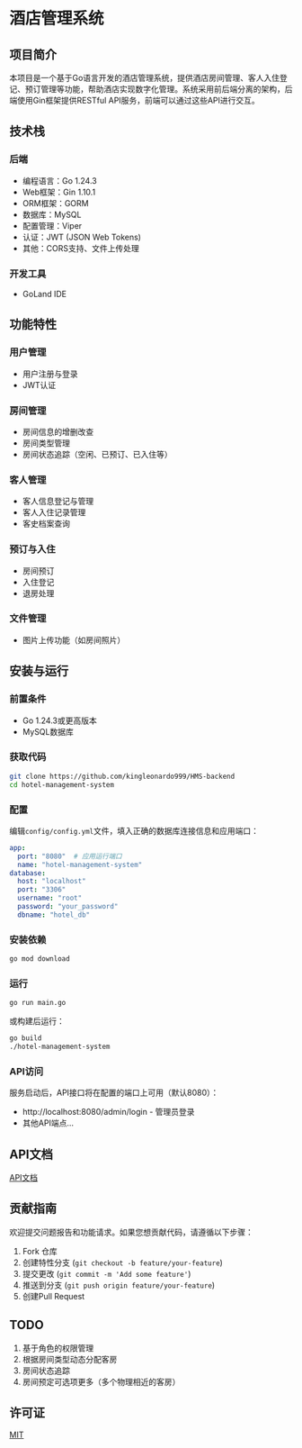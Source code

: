 # 酒店管理系统

## 项目简介
本项目是一个基于Go语言开发的酒店管理系统，提供酒店房间管理、客人入住登记、预订管理等功能，帮助酒店实现数字化管理。系统采用前后端分离的架构，后端使用Gin框架提供RESTful API服务，前端可以通过这些API进行交互。

## 技术栈

### 后端
- 编程语言：Go 1.24.3
- Web框架：Gin 1.10.1
- ORM框架：GORM
- 数据库：MySQL
- 配置管理：Viper
- 认证：JWT (JSON Web Tokens)
- 其他：CORS支持、文件上传处理

### 开发工具
- GoLand IDE

## 功能特性

### 用户管理
- 用户注册与登录
- JWT认证

### 房间管理
- 房间信息的增删改查
- 房间类型管理
- 房间状态追踪（空闲、已预订、已入住等）

### 客人管理
- 客人信息登记与管理
- 客人入住记录管理
- 客史档案查询

### 预订与入住
- 房间预订
- 入住登记
- 退房处理

### 文件管理
- 图片上传功能（如房间照片）

## 安装与运行

### 前置条件
- Go 1.24.3或更高版本
- MySQL数据库

### 获取代码
```bash
git clone https://github.com/kingleonardo999/HMS-backend
cd hotel-management-system
```

### 配置
编辑`config/config.yml`文件，填入正确的数据库连接信息和应用端口：
```yaml
app:
  port: "8080"  # 应用运行端口
  name: "hotel-management-system"
database:
  host: "localhost"
  port: "3306"
  username: "root"
  password: "your_password"
  dbname: "hotel_db"
```

### 安装依赖
```bash
go mod download
```

### 运行
```bash
go run main.go
```
或构建后运行：
```bash
go build
./hotel-management-system
```

### API访问
服务启动后，API接口将在配置的端口上可用（默认8080）：
- http://localhost:8080/admin/login - 管理员登录
- 其他API端点...

## API文档

[API文档](docs/API.md)

## 贡献指南
欢迎提交问题报告和功能请求。如果您想贡献代码，请遵循以下步骤：
1. Fork 仓库
2. 创建特性分支 (`git checkout -b feature/your-feature`)
3. 提交更改 (`git commit -m 'Add some feature'`)
4. 推送到分支 (`git push origin feature/your-feature`)
5. 创建Pull Request

## TODO
1. 基于角色的权限管理
2. 根据房间类型动态分配客房
3. 房间状态追踪
4. 房间预定可选项更多（多个物理相近的客房）

## 许可证
[MIT](./LICENSE)